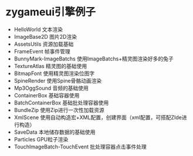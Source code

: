 # zygameui引擎例子
- HelloWorld 文本渲染
- ImageBase2D 图片2D渲染
- AssetsUtils 资源加载基础
- FrameEvent 帧事件管理
- BunnyMark-ImageBatchs 使用ImageBatchs+精灵图渲染好多的兔子
- TextureAtlas 精灵图的基础使用
- BitmapFont 使用精灵图渲染位图字
- SpineRender 使用Spine骨骼动画渲染
- Mp3OggSound 音频的基础使用
- ContainerBox 基础容器使用
- BatchContainerBox 基础批处理容器使用
- BundleZip 使用Zip进行一次性加载资源
- XmlScene 使用自动构造宏+XML配置，创建界面（xml配置，可搭配ZIde进行构造）
- SaveData 本地储存数据的基础使用
- Particles GPU粒子渲染
- TouchImageBatch-TouchEvent 批处理容器点击事件处理